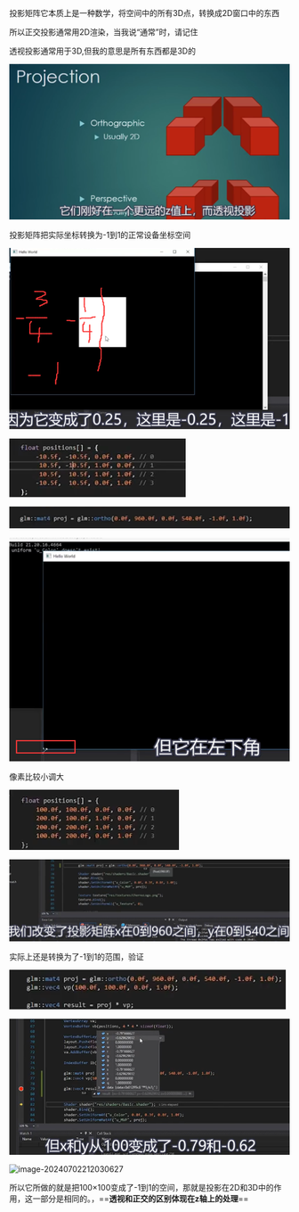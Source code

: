 投影矩阵它本质上是一种数学，将空间中的所有3D点，转换成2D窗口中的东西

所以正交投影通常用2D渲染，当我说“通常”时，请记住

透视投影通常用于3D,但我的意思是所有东西都是3D的

![image-20240702210839752](assets\image-20240702210839752.png)

投影矩阵把实际坐标转换为-1到1的正常设备坐标空间

![image-20240702211445592](assets\image-20240702211445592.png)



![image-20240702211632023](assets\image-20240702211632023.png)

![image-20240702211615353](assets\image-20240702211615353.png)

![image-20240702211602939](assets\image-20240702211602939.png)

像素比较小调大

![image-20240702211807228](assets\image-20240702211807228.png)

![image-20240702211742142](assets\image-20240702211742142.png)

实际上还是转换为了-1到1的范围，验证

![image-20240702211952276](assets\image-20240702211952276.png)

![image-20240702211940115](assets\image-20240702211940115.png)

![image-20240702212030627](C:\Users\Re11a\Desktop\c++资料\ChernoOpenGL-master\notes\assets\image-20240702212030627.png)

所以它所做的就是把100×100变成了-1到1的空间，那就是投影在2D和3D中的作用，这一部分是相同的。，==**透视和正交的区别体现在z轴上的处理**==

